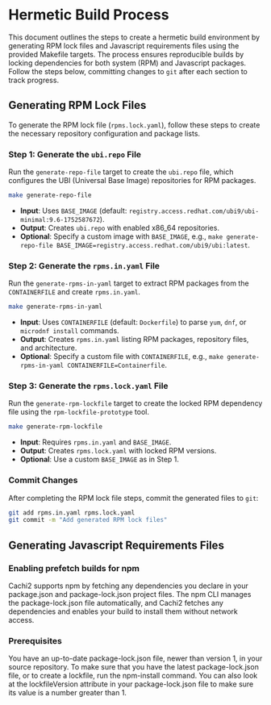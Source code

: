 # Hermetic Build Process

This document outlines the steps to create a hermetic build environment by generating RPM lock files and Javascript requirements files using the provided Makefile targets. The process ensures reproducible builds by locking dependencies for both system (RPM) and Javascript packages. Follow the steps below, committing changes to `git` after each section to track progress.

## Generating RPM Lock Files

To generate the RPM lock file (`rpms.lock.yaml`), follow these steps to create the necessary repository configuration and package lists.

### Step 1: Generate the `ubi.repo` File
Run the `generate-repo-file` target to create the `ubi.repo` file, which configures the UBI (Universal Base Image) repositories for RPM packages.

```bash
make generate-repo-file
```

- **Input**: Uses `BASE_IMAGE` (default: `registry.access.redhat.com/ubi9/ubi-minimal:9.6-1752587672`).
- **Output**: Creates `ubi.repo` with enabled x86_64 repositories.
- **Optional**: Specify a custom image with `BASE_IMAGE`, e.g., `make generate-repo-file BASE_IMAGE=registry.access.redhat.com/ubi9/ubi:latest`.

### Step 2: Generate the `rpms.in.yaml` File
Run the `generate-rpms-in-yaml` target to extract RPM packages from the `CONTAINERFILE` and create `rpms.in.yaml`.

```bash
make generate-rpms-in-yaml
```

- **Input**: Uses `CONTAINERFILE` (default: `Dockerfile`) to parse `yum`, `dnf`, or `microdnf install` commands.
- **Output**: Creates `rpms.in.yaml` listing RPM packages, repository files, and architecture.
- **Optional**: Specify a custom file with `CONTAINERFILE`, e.g., `make generate-rpms-in-yaml CONTAINERFILE=Containerfile`.

### Step 3: Generate the `rpms.lock.yaml` File
Run the `generate-rpm-lockfile` target to create the locked RPM dependency file using the `rpm-lockfile-prototype` tool.

```bash
make generate-rpm-lockfile
```

- **Input**: Requires `rpms.in.yaml` and `BASE_IMAGE`.
- **Output**: Creates `rpms.lock.yaml` with locked RPM versions.
- **Optional**: Use a custom `BASE_IMAGE` as in Step 1.

### Commit Changes
After completing the RPM lock file steps, commit the generated files to `git`:

```bash
git add rpms.in.yaml rpms.lock.yaml
git commit -m "Add generated RPM lock files"
```

## Generating Javascript Requirements Files

### Enabling prefetch builds for npm
Cachi2 supports npm by fetching any dependencies you declare in your package.json and package-lock.json project files. The npm CLI manages the package-lock.json file automatically, and Cachi2 fetches any dependencies and enables your build to install them without network access.

### Prerequisites
You have an up-to-date package-lock.json file, newer than version 1, in your source repository. To make sure that you have the latest package-lock.json file, or to create a lockfile, run the npm-install command. You can also look at the lockfileVersion attribute in your package-lock.json file to make sure its value is a number greater than 1.
